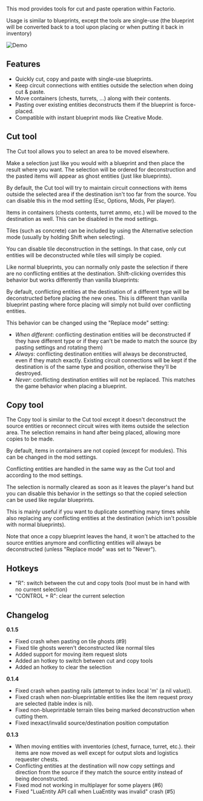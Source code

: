 This mod provides tools for cut and paste operation within Factorio.

Usage is similar to blueprints, except the tools are single-use (the blueprint
will be converted back to a tool upon placing or when putting it back in
inventory)

![Demo](https://mods-data.factorio.com/pub_data/media_files/3k2gtIPhUmPm.gif)

## Features

 - Quickly cut, copy and paste with single-use blueprints.
 - Keep circuit connections with entities outside the selection when doing cut & paste.
 - Move containers (chests, turrets, ...) along with their contents.
 - Pasting over existing entities deconstructs them if the blueprint is force-placed.
 - Compatible with instant blueprint mods like Creative Mode.

## Cut tool

The Cut tool allows you to select an area to be moved elsewhere.

Make a selection just like you would with a blueprint and then place the result
where you want. The selection will be ordered for deconstruction and the pasted
items will appear as ghost entities (just like blueprints).

By default, the Cut tool will try to maintain circuit connections with items
outside the selected area if the destination isn't too far from the source.
You can disable this in the mod setting (Esc, Options, Mods, Per player).

Items in containers (chests contents, turret ammo, etc.) will be moved to the
destination as well. This can be disabled in the mod settings.

Tiles (such as concrete) can be included by using the Alternative selection
mode (usually by holding Shift when selecting).

You can disable tile deconstruction in the settings. In that case, only
cut entities will be deconstructed while tiles will simply be copied.

Like normal blueprints, you can normally only paste the selection if there are
no conflicting entities at the destination. Shift-clicking overrides this
behavior but works differently than vanilla blueprints:

By default, conflicting entities at the destination of a different type will be
deconstructed before placing the new ones. This is different than vanilla
blueprint pasting where force placing will simply not build over conflicting
entities.

This behavior can be changed using the "Replace mode" setting:

 - *When different*: conflicting destination entities will be deconstructed if they have different type or if they can't be made to match the source (by pasting settings and rotating them)
 - *Always*: conflicting destination entities will always be deconstructed, even if they match exactly. Existing circuit connections will be kept if the destination is of the same type and position, otherwise they'll be destroyed.
 - *Never*: conflicting destination entities will not be replaced. This matches the game behavior when placing a blueprint.

## Copy tool

The Copy tool is similar to the Cut tool except it doesn't deconstruct the
source entities or reconnect circuit wires with items outside the selection
area. The selection remains in hand after being placed, allowing more copies to
be made.

By default, items in containers are not copied (except for modules). This can
be changed in the mod settings.

Conflicting entities are handled in the same way as the Cut tool and according
to the mod settings.

The selection is normally cleared as soon as it leaves the player's hand but
you can disable this behavior in the settings so that the copied selection can
be used like regular blueprints.

This is mainly useful if you want to duplicate something many times while also
replacing any conflicting entities at the destination (which isn't possible
with normal blueprints).

Note that once a copy blueprint leaves the hand, it won't be attached to the
source entities anymore and conflicting entities will always be deconstructed
(unless "Replace mode" was set to "Never").

## Hotkeys

 - "R": switch between the cut and copy tools (tool must be in hand with no current selection)
 - "CONTROL + R": clear the current selection

## Changelog

**0.1.5**

 - Fixed crash when pasting on tile ghosts (#9)
 - Fixed tile ghosts weren't deconstructed like normal tiles
 - Added support for moving item request slots
 - Added an hotkey to switch between cut and copy tools
 - Added an hotkey to clear the selection

**0.1.4**

 - Fixed crash when pasting rails (attempt to index local 'm' (a nil value)).
 - Fixed crash when non-blueprintable entities like the item request proxy are selected (table index is nil).
 - Fixed non-blueprintable terrain tiles being marked deconstruction when cutting them.
 - Fixed inexact/invalid source/destination position computation

**0.1.3**

 - When moving entities with inventories (chest, furnace, turret, etc.). their items are now moved as well except for output slots and logistics requester chests.
 - Conflicting entities at the destination will now copy settings and direction from the source if they match the source entity instead of being deconstructed.
 - Fixed mod not working in multiplayer for some players (#6)
 - Fixed "LuaEntity API call when LuaEntity was invalid" crash (#5)
